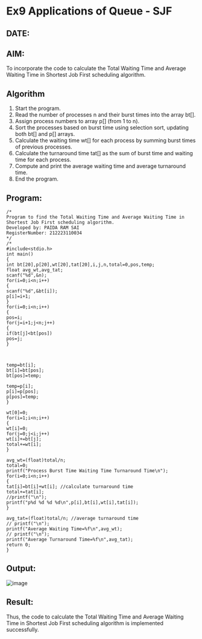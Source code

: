 # Ex9 Applications of Queue - SJF
## DATE:
## AIM:
To incorporate the code to calculate the Total Waiting Time and Average Waiting Time in Shortest Job First scheduling algorithm.
## Algorithm
1. Start the program.
2. Read the number of processes n and their burst times into the array bt[].
3. Assign process numbers to array p[] (from 1 to n).
4. Sort the processes based on burst time using selection sort, updating both bt[] and p[] arrays.
5. Calculate the waiting time wt[] for each process by summing burst times of previous processes.
6. Calculate the turnaround time tat[] as the sum of burst time and waiting time for each process.
7. Compute and print the average waiting time and average turnaround time.
8. End the program. 

## Program:
```
/*
Program to find the Total Waiting Time and Average Waiting Time in Shortest Job First scheduling algorithm.
Developed by: PAIDA RAM SAI
RegisterNumber: 212223110034
*/
/*
#include<stdio.h> 
int main() 
{ 
int bt[20],p[20],wt[20],tat[20],i,j,n,total=0,pos,temp; 
float avg_wt,avg_tat; 
scanf("%d",&n); 
for(i=0;i<n;i++) 
{ 
scanf("%d",&bt[i]); 
p[i]=i+1; 
} 
for(i=0;i<n;i++) 
{ 
pos=i; 
for(j=i+1;j<n;j++) 
{ 
if(bt[j]<bt[pos]) 
pos=j; 
} 
  
  
 
temp=bt[i]; 
bt[i]=bt[pos]; 
bt[pos]=temp; 
 
temp=p[i]; 
p[i]=p[pos]; 
p[pos]=temp; 
} 
 
wt[0]=0; 
for(i=1;i<n;i++) 
{ 
wt[i]=0; 
for(j=0;j<i;j++) 
wt[i]+=bt[j]; 
total+=wt[i]; 
} 
 
avg_wt=(float)total/n; 
total=0; 
printf("Process Burst Time Waiting Time Turnaround Time\n"); 
for(i=0;i<n;i++) 
{ 
tat[i]=bt[i]+wt[i]; //calculate turnaround time 
total+=tat[i]; 
//printf("\n"); 
printf("p%d %d %d %d\n",p[i],bt[i],wt[i],tat[i]); 
} 
 
avg_tat=(float)total/n; //average turnaround time 
// printf("\n"); 
printf("Average Waiting Time=%f\n",avg_wt); 
// printf("\n"); 
printf("Average Turnaround Time=%f\n",avg_tat); 
return 0; 
}
```

## Output:
![image](https://github.com/user-attachments/assets/824b3a1a-fbff-4a88-8628-ed7c21ebd070)



## Result:
Thus, the code to calculate the Total Waiting Time and Average Waiting Time in Shortest Job First scheduling algorithm is implemented successfully.
